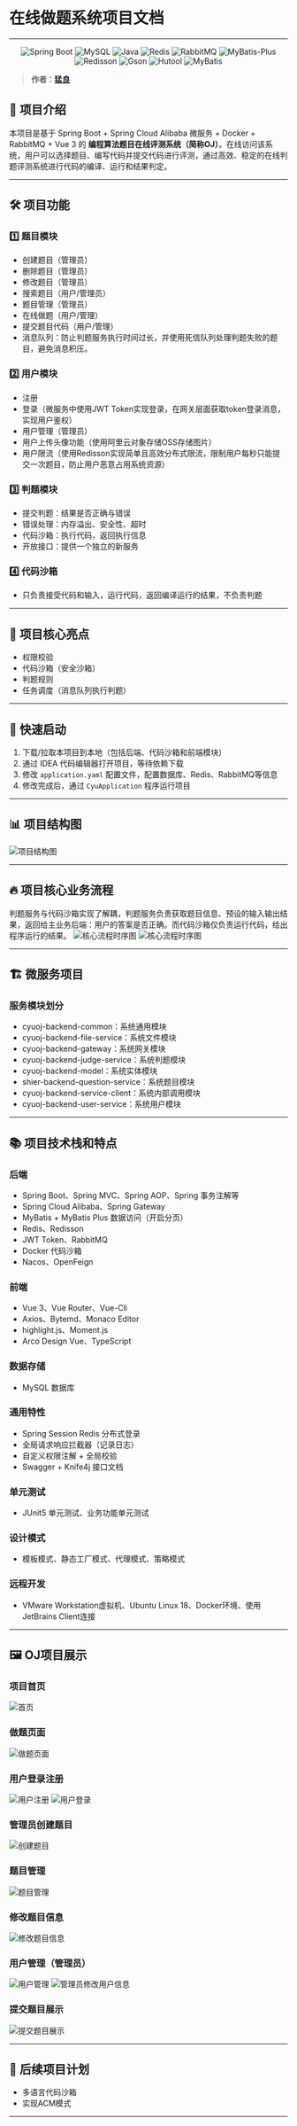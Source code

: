 # 在线做题系统项目文档

---

<p align="center">
<a>
    <img src="https://img.shields.io/badge/Spring Boot-2.7.2-brightgreen.svg" alt="Spring Boot">
    <img src="https://img.shields.io/badge/MySQL-8.0.20-orange.svg" alt="MySQL">
    <img src="https://img.shields.io/badge/Java-1.8.0__371-blue.svg" alt="Java">
    <img src="https://img.shields.io/badge/Redis-5.0.14-red.svg" alt="Redis">
    <img src="https://img.shields.io/badge/RabbitMQ-3.9.11-orange.svg" alt="RabbitMQ">
    <img src="https://img.shields.io/badge/MyBatis--Plus-3.5.2-blue.svg" alt="MyBatis-Plus">
    <img src="https://img.shields.io/badge/Redisson-3.21.3-yellow.svg" alt="Redisson">
    <img src="https://img.shields.io/badge/Gson-3.9.1-blue.svg" alt="Gson">
    <img src="https://img.shields.io/badge/Hutool-5.8.8-green.svg" alt="Hutool">
    <img src="https://img.shields.io/badge/MyBatis-2.2.2-yellow.svg" alt="MyBatis">
</a>
</p>

> **作者：[猛良](https://github.com/wuguang434)**

## 📌 项目介绍

本项目是基于 Spring Boot + Spring Cloud Alibaba 微服务 + Docker + RabbitMQ + Vue 3 的 **编程算法题目在线评测系统（简称OJ）**。在线访问该系统，用户可以选择题目、编写代码并提交代码进行评测，通过高效、稳定的在线判题评测系统进行代码的编译、运行和结果判定。

---

## 🛠 项目功能

### 1️⃣ 题目模块

- 创建题目（管理员）
- 删除题目（管理员）
- 修改题目（管理员）
- 搜索题目（用户/管理员）
- 题目管理（管理员）
- 在线做题（用户/管理）
- 提交题目代码（用户/管理）
- 消息队列：防止判题服务执行时间过长，并使用死信队列处理判题失败的题目，避免消息积压。

### 2️⃣ 用户模块

- 注册
- 登录（微服务中使用JWT Token实现登录，在网关层面获取token登录消息，实现用户鉴权）
- 用户管理（管理员）
- 用户上传头像功能（使用阿里云对象存储OSS存储图片）
- 用户限流（使用Redisson实现简单且高效分布式限流，限制用户每秒只能提交一次题目，防止用户恶意占用系统资源）

### 3️⃣ 判题模块

- 提交判题：结果是否正确与错误
- 错误处理：内存溢出、安全性、超时
- 代码沙箱：执行代码，返回执行信息
- 开放接口：提供一个独立的新服务

### 4️⃣ 代码沙箱

- 只负责接受代码和输入，运行代码，返回编译运行的结果，不负责判题

---

## 🌟 项目核心亮点

- 权限校验
- 代码沙箱（安全沙箱）
- 判题规则
- 任务调度（消息队列执行判题）

---

## 🚀 快速启动

1. 下载/拉取本项目到本地（包括后端、代码沙箱和前端模块）
2. 通过 IDEA 代码编辑器打开项目，等待依赖下载
3. 修改 `application.yaml` 配置文件，配置数据库、Redis、RabbitMQ等信息
4. 修改完成后，通过 `CyuApplication` 程序运行项目

---

## 📊 项目结构图

![项目结构图](./img/oj1.png)

---

## 🔥 项目核心业务流程

判题服务与代码沙箱实现了解耦，判题服务负责获取题目信息、预设的输入输出结果，返回给主业务后端：用户的答案是否正确。而代码沙箱仅负责运行代码，给出程序运行的结果。
![核心流程时序图](./img/oj2.png)
![核心流程时序图](./img/oj3.png)

---

## 🏗 微服务项目

### 服务模块划分

- cyuoj-backend-common：系统通用模块
- cyuoj-backend-file-service：系统文件模块
- cyuoj-backend-gateway：系统网关模块
- cyuoj-backend-judge-service：系统判题模块
- cyuoj-backend-model：系统实体模块
- shier-backend-question-service：系统题目模块
- cyuoj-backend-service-client：系统内部调用模块
- cyuoj-backend-user-service：系统用户模块

---

## 📚 项目技术栈和特点

### 后端

- Spring Boot、Spring MVC、Spring AOP、Spring 事务注解等
- Spring Cloud Alibaba、Spring Gateway
- MyBatis + MyBatis Plus 数据访问（开启分页）
- Redis、Redisson
- JWT Token、RabbitMQ
- Docker 代码沙箱
- Nacos、OpenFeign

### 前端

- Vue 3、Vue Router、Vue-Cli
- Axios、Bytemd、Monaco Editor
- highlight.js、Moment.js
- Arco Design Vue、TypeScript

### 数据存储

- MySQL 数据库

### 通用特性

- Spring Session Redis 分布式登录
- 全局请求响应拦截器（记录日志）
- 自定义权限注解 + 全局校验
- Swagger + Knife4j 接口文档

### 单元测试

- JUnit5 单元测试、业务功能单元测试

### 设计模式

- 模板模式、静态工厂模式、代理模式、策略模式

### 远程开发

- VMware Workstation虚拟机、Ubuntu Linux 18、Docker环境、使用JetBrains Client连接

---

## 🖼 OJ项目展示

### 项目首页

![首页](./img/main.png)

### 做题页面

![做题页面](./img/answerQuestion.png)

### 用户登录注册

![用户注册](./img/register.png)
![用户登录](./img/login.png)

### 管理员创建题目

![创建题目](./img/createQuestion.png)

### 题目管理

![题目管理](./img/manageQuestion.png)

### 修改题目信息

![修改题目信息](./img/changeQuestion.png)

### 用户管理（管理员）

![用户管理](./img/manageUser.png)
![管理员修改用户信息](./img/userInfo.png)

### 提交题目展示

![提交题目展示](./img/submitAnswer.png)

---

## 🌱 后续项目计划

- 多语言代码沙箱
- 实现ACM模式

---